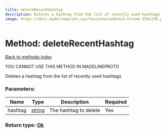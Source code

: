 ```yaml
---
title: deleteRecentHashtag
description: Deletes a hashtag from the list of recently used hashtags
image: https://docs.madelineproto.xyz/favicons/android-chrome-256x256.png
---
```

# Method: deleteRecentHashtag  
[Back to methods index](index.md)


YOU CANNOT USE THIS METHOD IN MADELINEPROTO


Deletes a hashtag from the list of recently used hashtags

### Parameters:

| Name     |    Type       | Description | Required |
|----------|---------------|-------------|----------|
|hashtag|[string](../types/string.md) | The hashtag to delete | Yes|


### Return type: [Ok](../types/Ok.md)

